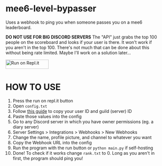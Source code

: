 # mee6-level-bypasser
Uses a webhook to ping you when someone passes you on a mee6 leaderboard.


**DO NOT USE FOR BIG DISCORD SERVERS**
The "API" just grabs the top 100 people on the scoreboard and looks if your user is there. It won't work if you aren't in the top 100. There's not much that can be done about this without being rate limited. Maybe I'll work on a solution later...

<a href="https://repl.it/github/probablypablito/mee6-level-bypasser" title="Run on Repl.it"><img alt="Run on Repl.it" src="https://raw.githubusercontent.com/QuiteAFancyEmerald/HolyUnblockerPublic/master/views/assets/img/replit.svg?raw" width="140" height="30"><img></a>
&nbsp;

# HOW TO USE

1)  Press the run on repl.it button
2)  Open `config.txt`
3)  Follow [this guide](https://support.discord.com/hc/en-us/articles/206346498-Where-can-I-find-my-User-Server-Message-ID-) to copy your user ID and guild (server) ID
4)  Paste those values into the config
5)  Go to any Discord server in which you have owner permissions (eg. a diary server)
6)  Server Settings > Integrations > Webhooks > New Webhooks
7)  Change the name, profile picture, and channel to whatever you want
8)  Copy the Webhook URL into the config
9)  Run the program with the run button or `python main.py` if self-hosting
10) Done! To check if it works change `rank.txt` to 0. Long as you aren't in first, the program should ping you!   
